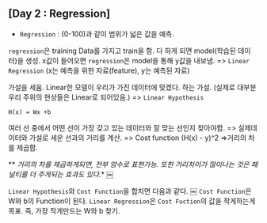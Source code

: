 ## [Day 2 : Regression]

- ```Regression``` : (0-100)과 같이 범위가 넓은 값을 예측.

```regression```은 training Data를 가지고 train을 함. 다 하게 되면 model(학습된 데이터)을 생성.
x값이 들어오면 ```regression```은 model을 통해 y값을 내보냄. => ```Linear Regression```
(x는 예측을 위한 자료(feature), y는 예측된 자료)

가설을 세움. Linear한 모델이 우리가 가진 데이터에 맞겠다. 하는 가설.
(실제로 대부분 우리 주위의 현상들은 Linear로 되어있음.)
=> ```Linear Hypothesis```
```
H(x) = Wx +b
```

여러 선 중에서 어떤 선이 가장 갖고 있는 데이터와 잘 맞는 선인지 찾아야함.
=> 실제데이터와 가설로 세운 선과의 거리를 계산.
=> Cost function
(H(x) - y)^2 =>거리의 차를 제곱함.

** *거리의 차를 제곱하게되면, 전부 양수로 표현가능. 또한 거리차이가 많이나는 것은 패널티를 더 주게되는 효과도 있다.**
￼

```Linear Hypothesis```와 ```Cost Function```을 합치면 다음과 같다.
￼
```Cost Function```은 W와 b의 Function이 된다.
```Linear Regression```은 ```Cost Fuction```의 값을 작게하는게 목표.
즉, 가장 작게만드는 W와 b 찾기.